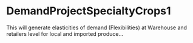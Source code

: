 # DemandProjectSpecialtyCrops1
This will generate elasticities of demand (Flexibilities) at Warehouse and retailers level for local and imported produce...
